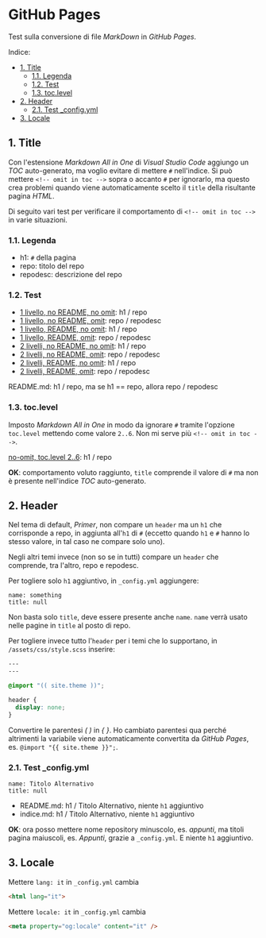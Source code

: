 # GitHub Pages

Test sulla conversione di file *MarkDown* in *GitHub Pages*.

Indice:
- [1. Title](#1-title)
  - [1.1. Legenda](#11-legenda)
  - [1.2. Test](#12-test)
  - [1.3. toc.level](#13-toclevel)
- [2. Header](#2-header)
  - [2.1. Test _config.yml](#21-test-_configyml)
- [3. Locale](#3-locale)

## 1. Title

Con l'estensione *Markdown All in One* di *Visual Studio Code* aggiungo un *TOC* auto-generato, ma voglio evitare di mettere `#` nell'indice. Si può mettere `<!-- omit in toc -->` sopra o accanto `#` per ignorarlo, ma questo crea problemi quando viene automaticamente scelto il `title` della risultante pagina *HTML*.

Di seguito vari test per verificare il comportamento di `<!-- omit in toc -->` in varie situazioni.

### 1.1. Legenda

- h1: `#` della pagina
- repo: titolo del repo
- repodesc: descrizione del repo

### 1.2. Test

- [1 livello, no README, no omit](md1/no-omit.md): h1 / repo
- [1 livello, no README, omit](md1/omit.md): repo / repodesc
- [1 livello, README, no omit](md2/no-omit.md): h1 / repo
- [1 livello, README, omit](md2/omit.md): repo / repodesc
- [2 livelli, no README, no omit](inner/md1/no-omit.md): h1 / repo
- [2 livelli, no README, omit](inner/md1/omit.md): repo / repodesc
- [2 livelli, README, no omit](inner/md2/no-omit.md): h1 / repo
- [2 livelli, README, omit](inner/md2/omit.md): repo / repodesc

README.md: h1 / repo, ma se h1 == repo, allora repo / repodesc

### 1.3. toc.level

Imposto *Markdown All in One* in modo da ignorare `#` tramite l'opzione `toc.level` mettendo come valore `2..6`. Non mi serve più `<!-- omit in toc -->`.

[no-omit, toc.level 2..6](indice.md): h1 / repo

**OK**: comportamento voluto raggiunto, `title` comprende il valore di `#` ma non è presente nell'indice *TOC* auto-generato.

## 2. Header

Nel tema di default, *Primer*, non compare un `header` ma un `h1` che corrisponde a repo, in aggiunta all'`h1` di `#` (eccetto quando `h1` e `#` hanno lo stesso valore, in tal caso ne compare solo uno).

Negli altri temi invece (non so se in tutti) compare un `header` che comprende, tra l'altro, repo e repodesc. 

Per togliere solo `h1` aggiuntivo, in `_config.yml` aggiungere:

```
name: something
title: null
```

Non basta solo `title`, deve essere presente anche `name`. `name` verrà usato nelle pagine in `title` al posto di repo.

Per togliere invece tutto l'`header` per i temi che lo supportano, in `/assets/css/style.scss` inserire:

```css
---
---

@import "(( site.theme ))";

header {
  display: none;
}
```

Convertire le parentesi *( )* in *{ }*. Ho cambiato parentesi qua perché altrimenti la variabile viene automaticamente convertita da *GitHub Pages*, es. `@import "{{ site.theme }}";`.

### 2.1. Test _config.yml

```
name: Titolo Alternativo
title: null
```

- README.md: h1 / Titolo Alternativo, niente `h1` aggiuntivo
- indice.md: h1 / Titolo Alternativo, niente `h1` aggiuntivo

**OK**: ora posso mettere nome repository minuscolo, es. *appunti*, ma titoli pagina maiuscoli, es. *Appunti*, grazie a `_config.yml`. E niente `h1` aggiuntivo.

## 3. Locale

Mettere `lang: it` in `_config.yml` cambia

```html
<html lang="it">
```

Mettere `locale: it` in `_config.yml` cambia

```html
<meta property="og:locale" content="it" />
```
